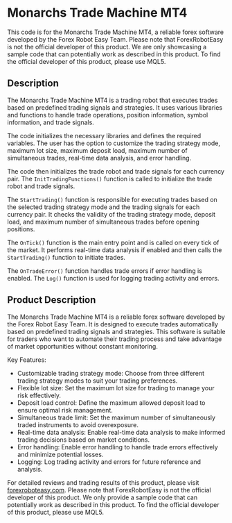 # Monarchs Trade Machine MT4

This code is for the Monarchs Trade Machine MT4, a reliable forex software developed by the Forex Robot Easy Team. Please note that ForexRobotEasy is not the official developer of this product. We are only showcasing a sample code that can potentially work as described in this product. To find the official developer of this product, please use MQL5.

## Description

The Monarchs Trade Machine MT4 is a trading robot that executes trades based on predefined trading signals and strategies. It uses various libraries and functions to handle trade operations, position information, symbol information, and trade signals.

The code initializes the necessary libraries and defines the required variables. The user has the option to customize the trading strategy mode, maximum lot size, maximum deposit load, maximum number of simultaneous trades, real-time data analysis, and error handling.

The code then initializes the trade robot and trade signals for each currency pair. The `InitTradingFunctions()` function is called to initialize the trade robot and trade signals.

The `StartTrading()` function is responsible for executing trades based on the selected trading strategy mode and the trading signals for each currency pair. It checks the validity of the trading strategy mode, deposit load, and maximum number of simultaneous trades before opening positions.

The `OnTick()` function is the main entry point and is called on every tick of the market. It performs real-time data analysis if enabled and then calls the `StartTrading()` function to initiate trades.

The `OnTradeError()` function handles trade errors if error handling is enabled. The `Log()` function is used for logging trading activity and errors.

## Product Description

The Monarchs Trade Machine MT4 is a reliable forex software developed by the Forex Robot Easy Team. It is designed to execute trades automatically based on predefined trading signals and strategies. This software is suitable for traders who want to automate their trading process and take advantage of market opportunities without constant monitoring.

Key Features:
- Customizable trading strategy mode: Choose from three different trading strategy modes to suit your trading preferences.
- Flexible lot size: Set the maximum lot size for trading to manage your risk effectively.
- Deposit load control: Define the maximum allowed deposit load to ensure optimal risk management.
- Simultaneous trade limit: Set the maximum number of simultaneously traded instruments to avoid overexposure.
- Real-time data analysis: Enable real-time data analysis to make informed trading decisions based on market conditions.
- Error handling: Enable error handling to handle trade errors effectively and minimize potential losses.
- Logging: Log trading activity and errors for future reference and analysis.

For detailed reviews and trading results of this product, please visit [forexroboteasy.com](https://forexroboteasy.com/forex-robot-review/monarchs-trade-machine-mt4-reliable-forex-software-review/). Please note that ForexRobotEasy is not the official developer of this product. We only provide a sample code that can potentially work as described in this product. To find the official developer of this product, please use MQL5.
